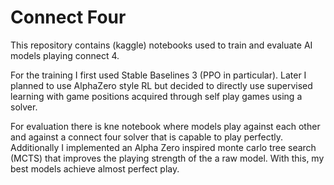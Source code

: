 # Connect Four

This repository contains (kaggle) notebooks used to train and evaluate AI models playing connect 4.

For the training I first used Stable Baselines 3 (PPO in particular). Later I planned to use AlphaZero style RL but decided to directly use supervised learning with game positions acquired through self play games using a solver. 


For evaluation there is kne notebook where models play against each other and against a connect four solver that is capable to play perfectly. Additionally I implemented an Alpha Zero inspired monte carlo tree search (MCTS) that improves the playing strength of the a raw model. With this, my best models achieve almost perfect play.
